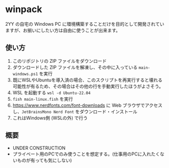 # winpack

2YY の自宅の Windows PC に環境構築することだけを目的として開発されていますが、お揃いにしたい方は自由に使うことが出来ます。

## 使い方

1. このリポジトリの ZIP ファイルをダウンロード
2. ダウンロードした ZIP ファイルを解凍し、その中に入っている `main-windows.ps1` を実行
  1. 既にWSLやUbuntuを導入済の場合、このスクリプトを再実行すると壊れる可能性が有るため、その場合はその他の行を手動実行したほうがよさそう。
4. WSL を起動する `wsl -d Ubuntu-22.04`
5. `fish main-linux.fish` を実行
6. https://www.nerdfonts.com/font-downloads に Web ブラウザでアクセスし、`JetBrainsMono Nerd Font` をダウンロード・インストール
  1. これはWindows側 (WSLの外) で行う

## 概要

- UNDER CONSTRUCTION
- プライベート用のPCでのみ使うことを想定する。(仕事用のPCに入れたくないものが有っても気にしない)
